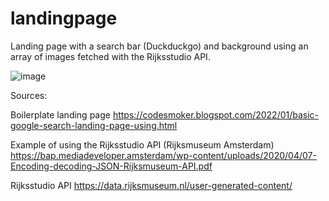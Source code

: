 # landingpage
Landing page with a search bar (Duckduckgo) and background using an array of images fetched with the Rijksstudio API.

![image](https://user-images.githubusercontent.com/50556177/187043298-81115373-4a8d-48fe-8b06-ee93a311146e.png)



Sources: 

Boilerplate landing page
https://codesmoker.blogspot.com/2022/01/basic-google-search-landing-page-using.html 

Example of using the Rijksstudio API (Rijksmuseum Amsterdam)
https://bap.mediadeveloper.amsterdam/wp-content/uploads/2020/04/07-Encoding-decoding-JSON-Rijksmuseum-API.pdf 

Rijksstudio API
https://data.rijksmuseum.nl/user-generated-content/


